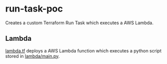 # run-task-poc

Creates a custom Terraform Run Task which executes a AWS Lambda.

## Lambda

[lambda.tf](./lambda.tf) deploys a AWS Lambda function which executes a python script stored in [lambda/main.py](./lambda/main.py).
